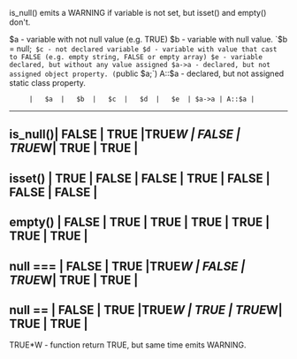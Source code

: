 is_null() emits a WARNING if variable is not set, but isset() and empty() don't.

$a - variable with not null value (e.g. TRUE)
$b - variable with null value. `$b = null;`
$c - not declared variable
$d - variable with value that cast to FALSE (e.g. empty string, FALSE or empty array)
$e - variable declared, but without any value assigned
$a->a - declared, but not assigned object property. (`public $a;`)
A::$a - declared, but not assigned static class property.

         |   $a  |   $b  |   $c  |   $d  |   $e  | $a->a | A::$a |
------------------------------------------------------------------
is_null()| FALSE | TRUE  |TRUE*W | FALSE | TRUE*W| TRUE  | TRUE  |
------------------------------------------------------------------
isset()  | TRUE  | FALSE | FALSE | TRUE  | FALSE | FALSE | FALSE |
------------------------------------------------------------------
empty()  | FALSE | TRUE  | TRUE  | TRUE  | TRUE  | TRUE  | TRUE  |
------------------------------------------------------------------
null === | FALSE | TRUE  |TRUE*W | FALSE | TRUE*W| TRUE  | TRUE  |
------------------------------------------------------------------
null ==  | FALSE | TRUE  |TRUE*W | TRUE  | TRUE*W| TRUE  | TRUE  |
------------------------------------------------------------------

TRUE*W - function return TRUE, but same time emits WARNING.
